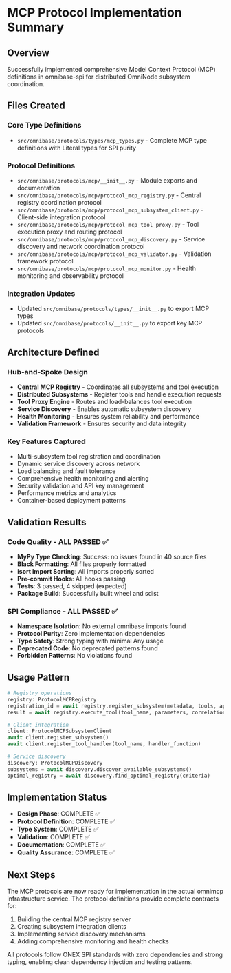 # MCP Protocol Implementation Summary

## Overview
Successfully implemented comprehensive Model Context Protocol (MCP) definitions in omnibase-spi for distributed OmniNode subsystem coordination.

## Files Created

### Core Type Definitions
- `src/omnibase/protocols/types/mcp_types.py` - Complete MCP type definitions with Literal types for SPI purity

### Protocol Definitions
- `src/omnibase/protocols/mcp/__init__.py` - Module exports and documentation
- `src/omnibase/protocols/mcp/protocol_mcp_registry.py` - Central registry coordination protocol
- `src/omnibase/protocols/mcp/protocol_mcp_subsystem_client.py` - Client-side integration protocol
- `src/omnibase/protocols/mcp/protocol_mcp_tool_proxy.py` - Tool execution proxy and routing protocol
- `src/omnibase/protocols/mcp/protocol_mcp_discovery.py` - Service discovery and network coordination protocol
- `src/omnibase/protocols/mcp/protocol_mcp_validator.py` - Validation framework protocol
- `src/omnibase/protocols/mcp/protocol_mcp_monitor.py` - Health monitoring and observability protocol

### Integration Updates
- Updated `src/omnibase/protocols/types/__init__.py` to export MCP types
- Updated `src/omnibase/protocols/__init__.py` to export key MCP protocols

## Architecture Defined

### Hub-and-Spoke Design
- **Central MCP Registry** - Coordinates all subsystems and tool execution
- **Distributed Subsystems** - Register tools and handle execution requests
- **Tool Proxy Engine** - Routes and load-balances tool execution
- **Service Discovery** - Enables automatic subsystem discovery
- **Health Monitoring** - Ensures system reliability and performance
- **Validation Framework** - Ensures security and data integrity

### Key Features Captured
- Multi-subsystem tool registration and coordination
- Dynamic service discovery across network
- Load balancing and fault tolerance
- Comprehensive health monitoring and alerting
- Security validation and API key management
- Performance metrics and analytics
- Container-based deployment patterns

## Validation Results

### Code Quality - ALL PASSED ✅
- **MyPy Type Checking**: Success: no issues found in 40 source files
- **Black Formatting**: All files properly formatted
- **isort Import Sorting**: All imports properly sorted
- **Pre-commit Hooks**: All hooks passing
- **Tests**: 3 passed, 4 skipped (expected)
- **Package Build**: Successfully built wheel and sdist

### SPI Compliance - ALL PASSED ✅
- **Namespace Isolation**: No external omnibase imports found
- **Protocol Purity**: Zero implementation dependencies
- **Type Safety**: Strong typing with minimal Any usage
- **Deprecated Code**: No deprecated patterns found
- **Forbidden Patterns**: No violations found

## Usage Pattern
```python
# Registry operations
registry: ProtocolMCPRegistry
registration_id = await registry.register_subsystem(metadata, tools, api_key)
result = await registry.execute_tool(tool_name, parameters, correlation_id)

# Client integration
client: ProtocolMCPSubsystemClient  
await client.register_subsystem()
await client.register_tool_handler(tool_name, handler_function)

# Service discovery
discovery: ProtocolMCPDiscovery
subsystems = await discovery.discover_available_subsystems()
optimal_registry = await discovery.find_optimal_registry(criteria)
```

## Implementation Status
- **Design Phase**: COMPLETE ✅
- **Protocol Definition**: COMPLETE ✅
- **Type System**: COMPLETE ✅
- **Validation**: COMPLETE ✅
- **Documentation**: COMPLETE ✅
- **Quality Assurance**: COMPLETE ✅

## Next Steps
The MCP protocols are now ready for implementation in the actual omnimcp infrastructure service. The protocol definitions provide complete contracts for:
1. Building the central MCP registry server
2. Creating subsystem integration clients
3. Implementing service discovery mechanisms
4. Adding comprehensive monitoring and health checks

All protocols follow ONEX SPI standards with zero dependencies and strong typing, enabling clean dependency injection and testing patterns.